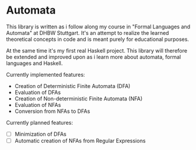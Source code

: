 # Automata

This library is written as i follow along my course in "Formal Languages and Automata" at DHBW Stuttgart.
It's an attempt to realize the learned theoretical concepts in code and is meant purely for educational purposes.

At the same time it's my first real Haskell project.
This library will therefore be extended and improved upon as i learn more about automata, formal languages and Haskell.

Currently implemented features:
  - Creation of Deterministic Finite Automata (DFA)
  - Evaluation of DFAs
  - Creation of Non-deterministic Finite Automata (NFA)
  - Evaluation of NFAs
  - Conversion from NFAs to DFAs

Currently planned features:
  - [ ] Minimization of DFAs
  - [ ] Automatic creation of NFAs from Regular Expressions
